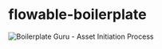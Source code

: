 # flowable-boilerplate

![Boilerplate Guru - Asset Initiation Process](https://github.com/whyaneel/flowable-boilerplate/blob/d1f60ebd5d3ffa17c6c4c808cea49f4954a5b287/src/main/resources/images/Boilerplate_Guru_Asset_Initiation_Process.bpmn20.png)
